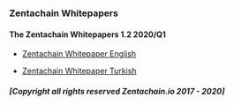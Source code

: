 ### Zentachain Whitepapers

#### The Zentachain Whitepapers 1.2 2020/Q1

* [Zentachain Whitepaper English](https://zentachain.io/documents/Zentachain_Whitepaper.pdf)

* [Zentachain Whitepaper Turkish](https://zentachain.io/documents/ZentachainTurkishWhitepaper.pdf)

##### *[Copyright all rights reserved Zentachain.io 2017 - 2020]*
